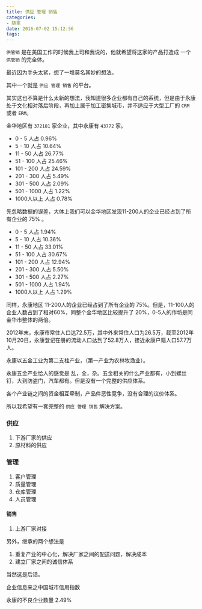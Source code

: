 ```yaml
---
title: 供应 管理 销售
categories:
- 随笔
date: 2016-07-02 15:12:56
tags:
---
```


`供管销` 是在美国工作的时候我上司和我说的，他就希望将这家的产品打造成 一个 `供管销` 的完全体。

最近因为手头太紧，想了一堆莫名其妙的想法。

其中一个就是  `供应 管理 销售` 的平台。

其实这也不算是什么太新的想法，我知道很多企业都有自己的系统，但是由于永康处于文化相对落后阶段，再加上属于加工密集城市，并不适应于大型工厂的 `CRM` 或者 `ERM`。

金华地区有 `372181` 家企业，其中永康有 `43772` 家。

-   0 -   5 人占  0.96%
-   5 -  10 人占 10.64%
-  11 -  50 人占 26.77%
-  51 - 100 人占 25.46%
- 101 - 200 人占 24.59%
- 201 - 300 人占  5.49%
- 301 - 500 人占  2.09%
- 501 - 1000 人占 1.22%
- 1000人以上 人占  0.78%

先忽略数据的误差，大体上我们可以金华地区发现11-200人的企业已经占到了所有企业的 75% 。

-   0 -   5 人占  1.94%
-   5 -  10 人占 10.36%
-  11 -  50 人占 33.01%
-  51 - 100 人占 30.67%
- 101 - 200 人占 12.94%
- 201 - 300 人占  5.50%
- 301 - 500 人占  2.27%
- 501 - 1000 人占 1.94%
- 1000人以上 人占  1.29%

同样，永康地区 11-200人的企业已经占到了所有企业的 75%。但是，11-100人的企业人数占到了相对60%，同整个金华地区比较提升了 20%，0-5人的作坊是同金华市整体的两倍。

2012年末，永康市常住人口达72.5万，其中外来常住人口为26.5万，截至2012年10月20日，永康登记在册的流动人口达到了52.8万人，接近永康户籍人口57.7万人。

永康以五金工业为第二支柱产业，（第一产业为农林牧渔业）。

永康五金产业给人的感觉是 乱，全，杂。五金相关的什么产业都有，小到螺丝钉，大到防盗门，汽车都有。但是没有一个完整的供应体系。

各个产业链之间的资金相互牵制，产品件恶性竞争，没有合理的议价体系。

所以我希望有一套完整的 `供应 管理 销售` 解决方案。

### 供应

1. 下游厂家的供应
2. 原材料的供应

### 管理

1. 客户管理
2. 质量管理
3. 仓库管理
4. 人员管理

#### 销售

1. 上游厂家对接

另外，继承的两个想法是

1. 重复产业的中心化，解决厂家之间的配送问题，解决成本
2. 建立厂家之间的诚信体系

当然这是后话。

企业信息来之中国城市信用指数

永康的不良企业数量 2.49%
